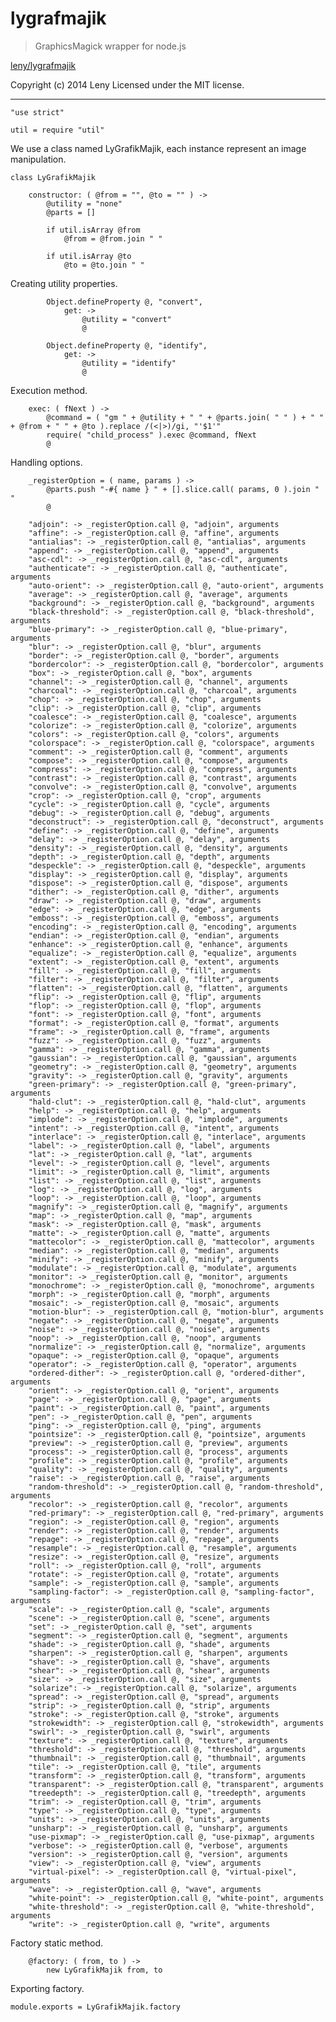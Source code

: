# lygrafmajik
> GraphicsMagick wrapper for node.js

[leny/lygrafmajik](https://github.com/Leny/lygrafmajik)

Copyright (c) 2014 Leny
Licensed under the MIT license.

* * *

    "use strict"

    util = require "util"

We use a class named LyGrafikMajik, each instance represent an image manipulation.

    class LyGrafikMajik

        constructor: ( @from = "", @to = "" ) ->
            @utility = "none"
            @parts = []

            if util.isArray @from
                @from = @from.join " "

            if util.isArray @to
                @to = @to.join " "

Creating utility properties.

            Object.defineProperty @, "convert",
                get: ->
                    @utility = "convert"
                    @

            Object.defineProperty @, "identify",
                get: ->
                    @utility = "identify"
                    @

Execution method.

        exec: ( fNext ) ->
            @command = ( "gm " + @utility + " " + @parts.join( " " ) + " " + @from + " " + @to ).replace /(<|>)/gi, "'$1'"
            require( "child_process" ).exec @command, fNext
            @

Handling options.

        _registerOption = ( name, params ) ->
            @parts.push "-#{ name } " + [].slice.call( params, 0 ).join " "
            @

        "adjoin": -> _registerOption.call @, "adjoin", arguments
        "affine": -> _registerOption.call @, "affine", arguments
        "antialias": -> _registerOption.call @, "antialias", arguments
        "append": -> _registerOption.call @, "append", arguments
        "asc-cdl": -> _registerOption.call @, "asc-cdl", arguments
        "authenticate": -> _registerOption.call @, "authenticate", arguments
        "auto-orient": -> _registerOption.call @, "auto-orient", arguments
        "average": -> _registerOption.call @, "average", arguments
        "background": -> _registerOption.call @, "background", arguments
        "black-threshold": -> _registerOption.call @, "black-threshold", arguments
        "blue-primary": -> _registerOption.call @, "blue-primary", arguments
        "blur": -> _registerOption.call @, "blur", arguments
        "border": -> _registerOption.call @, "border", arguments
        "bordercolor": -> _registerOption.call @, "bordercolor", arguments
        "box": -> _registerOption.call @, "box", arguments
        "channel": -> _registerOption.call @, "channel", arguments
        "charcoal": -> _registerOption.call @, "charcoal", arguments
        "chop": -> _registerOption.call @, "chop", arguments
        "clip": -> _registerOption.call @, "clip", arguments
        "coalesce": -> _registerOption.call @, "coalesce", arguments
        "colorize": -> _registerOption.call @, "colorize", arguments
        "colors": -> _registerOption.call @, "colors", arguments
        "colorspace": -> _registerOption.call @, "colorspace", arguments
        "comment": -> _registerOption.call @, "comment", arguments
        "compose": -> _registerOption.call @, "compose", arguments
        "compress": -> _registerOption.call @, "compress", arguments
        "contrast": -> _registerOption.call @, "contrast", arguments
        "convolve": -> _registerOption.call @, "convolve", arguments
        "crop": -> _registerOption.call @, "crop", arguments
        "cycle": -> _registerOption.call @, "cycle", arguments
        "debug": -> _registerOption.call @, "debug", arguments
        "deconstruct": -> _registerOption.call @, "deconstruct", arguments
        "define": -> _registerOption.call @, "define", arguments
        "delay": -> _registerOption.call @, "delay", arguments
        "density": -> _registerOption.call @, "density", arguments
        "depth": -> _registerOption.call @, "depth", arguments
        "despeckle": -> _registerOption.call @, "despeckle", arguments
        "display": -> _registerOption.call @, "display", arguments
        "dispose": -> _registerOption.call @, "dispose", arguments
        "dither": -> _registerOption.call @, "dither", arguments
        "draw": -> _registerOption.call @, "draw", arguments
        "edge": -> _registerOption.call @, "edge", arguments
        "emboss": -> _registerOption.call @, "emboss", arguments
        "encoding": -> _registerOption.call @, "encoding", arguments
        "endian": -> _registerOption.call @, "endian", arguments
        "enhance": -> _registerOption.call @, "enhance", arguments
        "equalize": -> _registerOption.call @, "equalize", arguments
        "extent": -> _registerOption.call @, "extent", arguments
        "fill": -> _registerOption.call @, "fill", arguments
        "filter": -> _registerOption.call @, "filter", arguments
        "flatten": -> _registerOption.call @, "flatten", arguments
        "flip": -> _registerOption.call @, "flip", arguments
        "flop": -> _registerOption.call @, "flop", arguments
        "font": -> _registerOption.call @, "font", arguments
        "format": -> _registerOption.call @, "format", arguments
        "frame": -> _registerOption.call @, "frame", arguments
        "fuzz": -> _registerOption.call @, "fuzz", arguments
        "gamma": -> _registerOption.call @, "gamma", arguments
        "gaussian": -> _registerOption.call @, "gaussian", arguments
        "geometry": -> _registerOption.call @, "geometry", arguments
        "gravity": -> _registerOption.call @, "gravity", arguments
        "green-primary": -> _registerOption.call @, "green-primary", arguments
        "hald-clut": -> _registerOption.call @, "hald-clut", arguments
        "help": -> _registerOption.call @, "help", arguments
        "implode": -> _registerOption.call @, "implode", arguments
        "intent": -> _registerOption.call @, "intent", arguments
        "interlace": -> _registerOption.call @, "interlace", arguments
        "label": -> _registerOption.call @, "label", arguments
        "lat": -> _registerOption.call @, "lat", arguments
        "level": -> _registerOption.call @, "level", arguments
        "limit": -> _registerOption.call @, "limit", arguments
        "list": -> _registerOption.call @, "list", arguments
        "log": -> _registerOption.call @, "log", arguments
        "loop": -> _registerOption.call @, "loop", arguments
        "magnify": -> _registerOption.call @, "magnify", arguments
        "map": -> _registerOption.call @, "map", arguments
        "mask": -> _registerOption.call @, "mask", arguments
        "matte": -> _registerOption.call @, "matte", arguments
        "mattecolor": -> _registerOption.call @, "mattecolor", arguments
        "median": -> _registerOption.call @, "median", arguments
        "minify": -> _registerOption.call @, "minify", arguments
        "modulate": -> _registerOption.call @, "modulate", arguments
        "monitor": -> _registerOption.call @, "monitor", arguments
        "monochrome": -> _registerOption.call @, "monochrome", arguments
        "morph": -> _registerOption.call @, "morph", arguments
        "mosaic": -> _registerOption.call @, "mosaic", arguments
        "motion-blur": -> _registerOption.call @, "motion-blur", arguments
        "negate": -> _registerOption.call @, "negate", arguments
        "noise": -> _registerOption.call @, "noise", arguments
        "noop": -> _registerOption.call @, "noop", arguments
        "normalize": -> _registerOption.call @, "normalize", arguments
        "opaque": -> _registerOption.call @, "opaque", arguments
        "operator": -> _registerOption.call @, "operator", arguments
        "ordered-dither": -> _registerOption.call @, "ordered-dither", arguments
        "orient": -> _registerOption.call @, "orient", arguments
        "page": -> _registerOption.call @, "page", arguments
        "paint": -> _registerOption.call @, "paint", arguments
        "pen": -> _registerOption.call @, "pen", arguments
        "ping": -> _registerOption.call @, "ping", arguments
        "pointsize": -> _registerOption.call @, "pointsize", arguments
        "preview": -> _registerOption.call @, "preview", arguments
        "process": -> _registerOption.call @, "process", arguments
        "profile": -> _registerOption.call @, "profile", arguments
        "quality": -> _registerOption.call @, "quality", arguments
        "raise": -> _registerOption.call @, "raise", arguments
        "random-threshold": -> _registerOption.call @, "random-threshold", arguments
        "recolor": -> _registerOption.call @, "recolor", arguments
        "red-primary": -> _registerOption.call @, "red-primary", arguments
        "region": -> _registerOption.call @, "region", arguments
        "render": -> _registerOption.call @, "render", arguments
        "repage": -> _registerOption.call @, "repage", arguments
        "resample": -> _registerOption.call @, "resample", arguments
        "resize": -> _registerOption.call @, "resize", arguments
        "roll": -> _registerOption.call @, "roll", arguments
        "rotate": -> _registerOption.call @, "rotate", arguments
        "sample": -> _registerOption.call @, "sample", arguments
        "sampling-factor": -> _registerOption.call @, "sampling-factor", arguments
        "scale": -> _registerOption.call @, "scale", arguments
        "scene": -> _registerOption.call @, "scene", arguments
        "set": -> _registerOption.call @, "set", arguments
        "segment": -> _registerOption.call @, "segment", arguments
        "shade": -> _registerOption.call @, "shade", arguments
        "sharpen": -> _registerOption.call @, "sharpen", arguments
        "shave": -> _registerOption.call @, "shave", arguments
        "shear": -> _registerOption.call @, "shear", arguments
        "size": -> _registerOption.call @, "size", arguments
        "solarize": -> _registerOption.call @, "solarize", arguments
        "spread": -> _registerOption.call @, "spread", arguments
        "strip": -> _registerOption.call @, "strip", arguments
        "stroke": -> _registerOption.call @, "stroke", arguments
        "strokewidth": -> _registerOption.call @, "strokewidth", arguments
        "swirl": -> _registerOption.call @, "swirl", arguments
        "texture": -> _registerOption.call @, "texture", arguments
        "threshold": -> _registerOption.call @, "threshold", arguments
        "thumbnail": -> _registerOption.call @, "thumbnail", arguments
        "tile": -> _registerOption.call @, "tile", arguments
        "transform": -> _registerOption.call @, "transform", arguments
        "transparent": -> _registerOption.call @, "transparent", arguments
        "treedepth": -> _registerOption.call @, "treedepth", arguments
        "trim": -> _registerOption.call @, "trim", arguments
        "type": -> _registerOption.call @, "type", arguments
        "units": -> _registerOption.call @, "units", arguments
        "unsharp": -> _registerOption.call @, "unsharp", arguments
        "use-pixmap": -> _registerOption.call @, "use-pixmap", arguments
        "verbose": -> _registerOption.call @, "verbose", arguments
        "version": -> _registerOption.call @, "version", arguments
        "view": -> _registerOption.call @, "view", arguments
        "virtual-pixel": -> _registerOption.call @, "virtual-pixel", arguments
        "wave": -> _registerOption.call @, "wave", arguments
        "white-point": -> _registerOption.call @, "white-point", arguments
        "white-threshold": -> _registerOption.call @, "white-threshold", arguments
        "write": -> _registerOption.call @, "write", arguments

Factory static method.

        @factory: ( from, to ) ->
            new LyGrafikMajik from, to

Exporting factory.

    module.exports = LyGrafikMajik.factory

